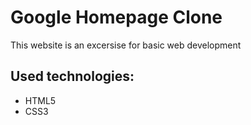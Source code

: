 # Google Homepage Clone

This website is an excersise for basic web development

## Used technologies:
- HTML5
- CSS3